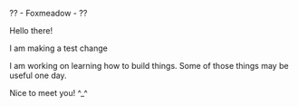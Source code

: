 ?? - Foxmeadow - ??

Hello there!

I am making a test change

I am working on learning how to build things. 
Some of those things may be useful one day. 

Nice to meet you! ^_^
